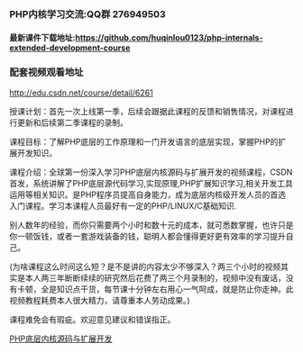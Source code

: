 ### PHP内核学习交流:QQ群 276949503

#### 最新课件下载地址:https://github.com/huqinlou0123/php-internals-extended-development-course


### 配套视频观看地址
http://edu.csdn.net/course/detail/6261

授课计划：首先一次上线第一季，后续会跟据此课程的反馈和销售情况，对课程进行更新和后续第二季课程的录制。

课程目标：了解PHP底层的工作原理和一门开发语言的底层实现，掌握PHP的扩展开发知识。

课程介绍：全球第一份深入学习PHP底层内核源码与扩展开发的视频课程，CSDN首发，系统讲解了PHP底层源代码学习,实现原理,PHP扩展知识学习,相关开发工具运用等相关知识。是PHP程序员提高自身能力，成为底层内核级开发人员的首选入门课程。学习本课程人员最好有一定的PHP/LINUX/C基础知识.

别人数年的经验，而你只需要两个小时和数十元的成本，就可悉数掌握，也许只是你一顿饭钱，或者一套游戏装备的钱，聪明人都会懂得更好更有效率的学习提升自己。

(为啥课程这么时间这么短？是不是讲的内容太少不够深入？两三个小时的视频其实是本人两三年断断续续的研究然后花费了两三个月录制的，视频中没有废话，没有卡顿，全是知识点干货，每节课十分钟左右用心一气呵成，就是防止你走神。此视频教程耗费本人很大精力，请尊重本人劳动成果。)

课程难免会有瑕疵。欢迎意见建议和错误指正。

[PHP底层内核源码与扩展开发](http://phpcoredump.com)